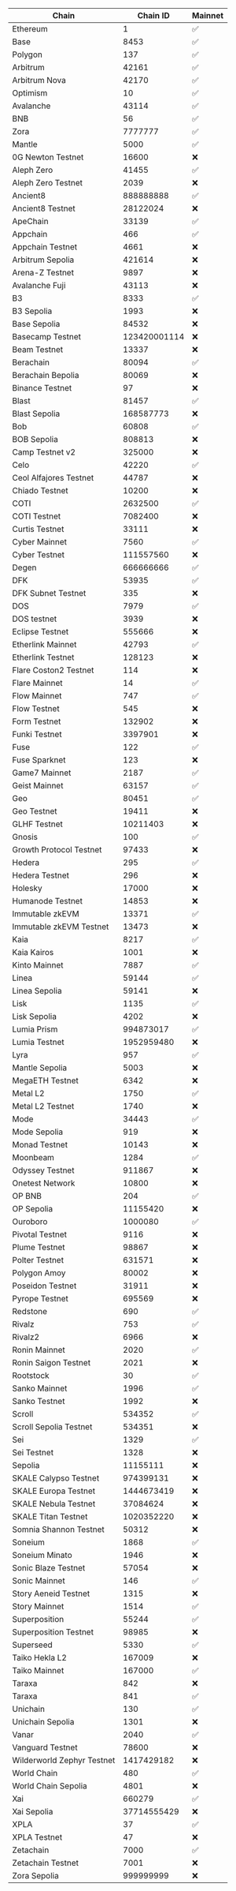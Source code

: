 | Chain | Chain ID | Mainnet |
| ----- | -------- | ------- |
| Ethereum | 1 | ✅ |
| Base | 8453 | ✅ |
| Polygon | 137 | ✅ |
| Arbitrum | 42161 | ✅ |
| Arbitrum Nova | 42170 | ✅ |
| Optimism | 10 | ✅ |
| Avalanche | 43114 | ✅ |
| BNB | 56 | ✅ |
| Zora | 7777777 | ✅ |
| Mantle | 5000 | ✅ |
| 0G Newton Testnet | 16600 | ❌ |
| Aleph Zero  | 41455 | ✅ |
| Aleph Zero Testnet | 2039 | ❌ |
| Ancient8 | 888888888 | ✅ |
| Ancient8 Testnet | 28122024 | ❌ |
| ApeChain | 33139 | ✅ |
| Appchain | 466 | ✅ |
| Appchain Testnet | 4661 | ❌ |
| Arbitrum Sepolia | 421614 | ❌ |
| Arena-Z Testnet | 9897 | ❌ |
| Avalanche Fuji | 43113 | ❌ |
| B3 | 8333 | ✅ |
| B3 Sepolia | 1993 | ❌ |
| Base Sepolia | 84532 | ❌ |
| Basecamp Testnet | 123420001114 | ❌ |
| Beam Testnet | 13337 | ❌ |
| Berachain | 80094 | ✅ |
| Berachain Bepolia | 80069 | ❌ |
| Binance Testnet | 97 | ❌ |
| Blast | 81457 | ✅ |
| Blast Sepolia | 168587773 | ❌ |
| Bob | 60808 | ✅ |
| BOB Sepolia | 808813 | ❌ |
| Camp Testnet v2 | 325000 | ❌ |
| Celo | 42220 | ✅ |
| Ceol Alfajores Testnet | 44787 | ❌ |
| Chiado Testnet | 10200 | ❌ |
| COTI | 2632500 | ✅ |
| COTI Testnet | 7082400 | ❌ |
| Curtis Testnet | 33111 | ❌ |
| Cyber Mainnet | 7560 | ✅ |
| Cyber Testnet | 111557560 | ❌ |
| Degen | 666666666 | ✅ |
| DFK | 53935 | ✅ |
| DFK Subnet Testnet | 335 | ❌ |
| DOS | 7979 | ✅ |
| DOS testnet | 3939 | ❌ |
| Eclipse Testnet | 555666 | ❌ |
| Etherlink Mainnet | 42793 | ✅ |
| Etherlink Testnet | 128123 | ❌ |
| Flare Coston2 Testnet | 114 | ❌ |
| Flare Mainnet | 14 | ✅ |
| Flow Mainnet | 747 | ✅ |
| Flow Testnet | 545 | ❌ |
| Form Testnet | 132902 | ❌ |
| Funki Testnet | 3397901 | ❌ |
| Fuse | 122 | ✅ |
| Fuse Sparknet | 123 | ❌ |
| Game7 Mainnet | 2187 | ✅ |
| Geist Mainnet | 63157 | ✅ |
| Geo | 80451 | ✅ |
| Geo Testnet | 19411 | ❌ |
| GLHF Testnet | 10211403 | ❌ |
| Gnosis | 100 | ✅ |
| Growth Protocol Testnet | 97433 | ❌ |
| Hedera | 295 | ✅ |
| Hedera Testnet | 296 | ❌ |
| Holesky | 17000 | ❌ |
| Humanode Testnet | 14853 | ❌ |
| Immutable zkEVM | 13371 | ✅ |
| Immutable zkEVM Testnet | 13473 | ❌ |
| Kaia | 8217 | ✅ |
| Kaia Kairos | 1001 | ❌ |
| Kinto Mainnet | 7887 | ✅ |
| Linea | 59144 | ✅ |
| Linea Sepolia | 59141 | ❌ |
| Lisk | 1135 | ✅ |
| Lisk Sepolia | 4202 | ❌ |
| Lumia Prism | 994873017 | ✅ |
| Lumia Testnet | 1952959480 | ❌ |
| Lyra | 957 | ✅ |
| Mantle Sepolia | 5003 | ❌ |
| MegaETH Testnet | 6342 | ❌ |
| Metal L2 | 1750 | ✅ |
| Metal L2 Testnet | 1740 | ❌ |
| Mode | 34443 | ✅ |
| Mode Sepolia | 919 | ❌ |
| Monad Testnet | 10143 | ❌ |
| Moonbeam | 1284 | ✅ |
| Odyssey Testnet | 911867 | ❌ |
| Onetest Network | 10800 | ❌ |
| OP BNB | 204 | ✅ |
| OP Sepolia | 11155420 | ❌ |
| Ouroboro | 1000080 | ✅ |
| Pivotal Testnet | 9116 | ❌ |
| Plume Testnet | 98867 | ❌ |
| Polter Testnet | 631571 | ❌ |
| Polygon Amoy | 80002 | ❌ |
| Poseidon Testnet | 31911 | ❌ |
| Pyrope Testnet | 695569 | ❌ |
| Redstone | 690 | ✅ |
| Rivalz | 753 | ✅ |
| Rivalz2 | 6966 | ❌ |
| Ronin Mainnet | 2020 | ✅ |
| Ronin Saigon Testnet | 2021 | ❌ |
| Rootstock | 30 | ✅ |
| Sanko Mainnet | 1996 | ✅ |
| Sanko Testnet | 1992 | ❌ |
| Scroll | 534352 | ✅ |
| Scroll Sepolia Testnet | 534351 | ❌ |
| Sei | 1329 | ✅ |
| Sei Testnet | 1328 | ❌ |
| Sepolia | 11155111 | ❌ |
| SKALE Calypso Testnet | 974399131 | ❌ |
| SKALE Europa Testnet | 1444673419 | ❌ |
| SKALE Nebula Testnet | 37084624 | ❌ |
| SKALE Titan Testnet | 1020352220 | ❌ |
| Somnia Shannon Testnet | 50312 | ❌ |
| Soneium | 1868 | ✅ |
| Soneium Minato | 1946 | ❌ |
| Sonic Blaze Testnet | 57054 | ❌ |
| Sonic Mainnet | 146 | ✅ |
| Story Aeneid Testnet | 1315 | ❌ |
| Story Mainnet | 1514 | ✅ |
| Superposition | 55244 | ✅ |
| Superposition Testnet | 98985 | ❌ |
| Superseed | 5330 | ✅ |
| Taiko Hekla L2 | 167009 | ❌ |
| Taiko Mainnet | 167000 | ✅ |
| Taraxa | 842 | ❌ |
| Taraxa | 841 | ✅ |
| Unichain | 130 | ✅ |
| Unichain Sepolia | 1301 | ❌ |
| Vanar | 2040 | ✅ |
| Vanguard Testnet | 78600 | ❌ |
| Wilderworld Zephyr Testnet | 1417429182 | ❌ |
| World Chain | 480 | ✅ |
| World Chain Sepolia | 4801 | ❌ |
| Xai | 660279 | ✅ |
| Xai Sepolia | 37714555429 | ❌ |
| XPLA | 37 | ✅ |
| XPLA Testnet | 47 | ❌ |
| Zetachain | 7000 | ✅ |
| Zetachain Testnet | 7001 | ❌ |
| Zora Sepolia | 999999999 | ❌ |
